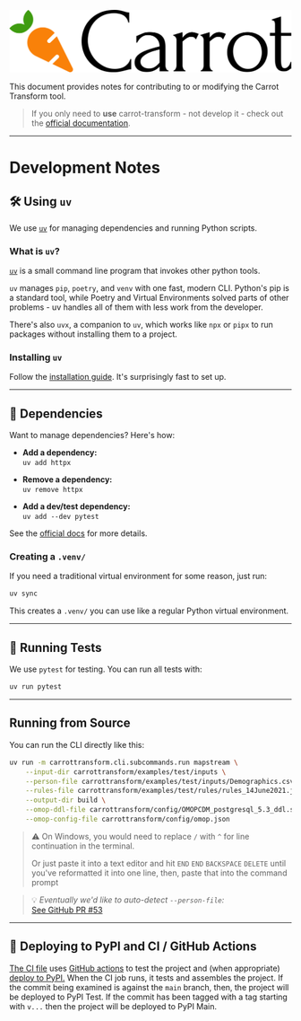 
[
  ![Carrot Logo](
    https://raw.githubusercontent.com/Health-Informatics-UoN/carrot-transform/refs/heads/main/images/logo-primary.png
  )
](https://carrot.ac.uk/transform)


This document provides notes for contributing to or modifying the Carrot Transform tool.

> If you only need to **use** carrot-transform - not develop it - check out the [official documentation](https://carrot.ac.uk/transform).

---

# Development Notes

## 🛠 Using `uv`

We use [`uv`](https://docs.astral.sh/uv/) for managing dependencies and running Python scripts.

### What is `uv`?

[`uv`](https://docs.astral.sh/uv/) is a small command line program that invokes other python tools.

`uv` manages `pip`, `poetry`, and `venv` with one fast, modern CLI.
Python's pip is a standard tool, while Poetry and Virtual Environments solved parts of other problems - uv handles all of them with less work from the developer.

There's also `uvx`, a companion to `uv`, which works like `npx` or `pipx` to run packages without installing them to a project.

### Installing `uv`

Follow the [installation guide](https://docs.astral.sh/uv/#installation).
It's surprisingly fast to set up.

---

## 🧩 Dependencies

Want to manage dependencies? Here's how:

- **Add a dependency:**  
  `uv add httpx`

- **Remove a dependency:**  
  `uv remove httpx`

- **Add a dev/test dependency:**  
  `uv add --dev pytest`

See the [official docs](https://docs.astral.sh/uv/concepts/projects/dependencies/) for more details.

### Creating a `.venv/`

If you need a traditional virtual environment for some reason, just run:

```sh
uv sync
```

This creates a `.venv/` you can use like a regular Python virtual environment.

---

## 🧪 Running Tests

We use `pytest` for testing.
You can run all tests with:

```sh
uv run pytest
```

---

## Running from Source

You can run the CLI directly like this:

```sh
uv run -m carrottransform.cli.subcommands.run mapstream \
    --input-dir carrottransform/examples/test/inputs \
    --person-file carrottransform/examples/test/inputs/Demographics.csv \
    --rules-file carrottransform/examples/test/rules/rules_14June2021.json \
    --output-dir build \
    --omop-ddl-file carrottransform/config/OMOPCDM_postgresql_5.3_ddl.sql \
    --omop-config-file carrottransform/config/omop.json
```

> ⚠️ On Windows, you would need to replace `/` with `^` for line continuation in the terminal.
>
> Or just paste it into a text editor and hit `END` `END` `BACKSPACE` `DELETE` until you've reformatted it into one line, then, paste that into the command prompt

> 💡 *Eventually we'd like to auto-detect `--person-file`:*  
> [See GitHub PR #53](https://github.com/Health-Informatics-UoN/carrot-transform/pull/53)

---

## 🚀 Deploying to PyPI and CI / GitHub Actions

[The CI file](.github/workflows/uv-workflow.yml) uses [GitHub actions](https://github.com/Health-Informatics-UoN/carrot-transform/actions) to test the project and (when appropriate) [deploy to PyPI.](https://pypi.org/project/carrot-transform/)
When the CI job runs, it tests and assembles the project.
If the commit being examined is against the `main` branch, then, the project will be deployed to PyPI Test.
If the commit has been tagged with a tag starting with `v...` then the project will be deployed to PyPI Main.
